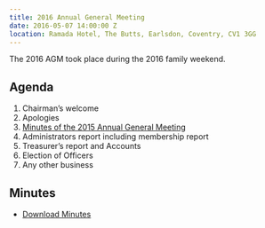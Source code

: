 ```yaml
---
title: 2016 Annual General Meeting
date: 2016-05-07 14:00:00 Z
location: Ramada Hotel, The Butts, Earlsdon, Coventry, CV1 3GG
---
```


The 2016 AGM took place during the 2016 family weekend. 

## Agenda

1. Chairman’s welcome
2. Apologies
3. [Minutes of the 2015 Annual General Meeting](/downloads/meetings/2015-06-13.pdf)
4. Administrators report including membership report
5. Treasurer’s report and Accounts
6. Election of Officers
7. Any other business 

## Minutes

* [Download Minutes](/downloads/meetings/2016-05-07.pdf)